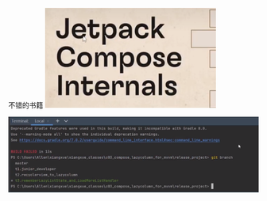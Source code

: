 
不错的书籍
![](../photo/Pasted%20image%2020231208182454.png)

![](../photo/Pasted%20image%2020231208183820.png)
